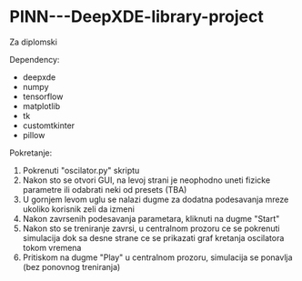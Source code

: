 # PINN---DeepXDE-library-project
Za diplomski

Dependency:
- deepxde
- numpy
- tensorflow
- matplotlib 
- tk
- customtkinter
- pillow
	
Pokretanje:
1. Pokrenuti "oscilator.py" skriptu
2. Nakon sto se otvori GUI, na levoj strani je neophodno uneti fizicke parametre ili odabrati neki od presets (TBA)
3. U gornjem levom uglu se nalazi dugme za dodatna podesavanja mreze ukoliko korisnik zeli da izmeni
4. Nakon zavrsenih podesavanja parametara, kliknuti na dugme "Start"
5. Nakon sto se treniranje zavrsi, u centralnom prozoru ce se pokrenuti simulacija dok sa desne strane ce se prikazati graf kretanja oscilatora tokom vremena
6. Pritiskom na dugme "Play" u centralnom prozoru, simulacija se ponavlja (bez ponovnog treniranja)

